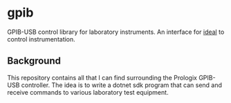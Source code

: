 # gpib

GPIB-USB control library for laboratory instruments. An interface for [ideal](https://github.com/cartheur/ideal) to control instrumentation.

## Background

This repository contains all that I can find surrounding the Prologix GPIB-USB controller. The idea is to write a dotnet sdk program that can send and receive commands to various laboratory test equipment.
